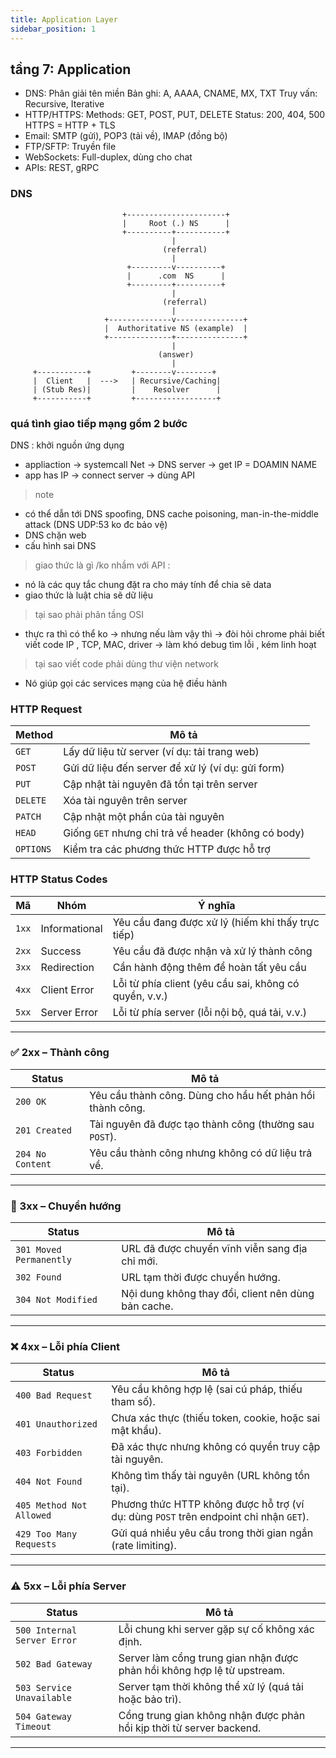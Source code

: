 ```yaml
---
title: Application Layer
sidebar_position: 1
---
```



## tầng 7: Application
  - DNS: Phân giải tên miền
      Bản ghi: A, AAAA, CNAME, MX, TXT
      Truy vấn: Recursive, Iterative
  - HTTP/HTTPS:
      Methods: GET, POST, PUT, DELETE
      Status: 200, 404, 500
      HTTPS = HTTP + TLS
  - Email:
      SMTP (gửi), POP3 (tải về), IMAP (đồng bộ)
  - FTP/SFTP: Truyền file
  - WebSockets: Full-duplex, dùng cho chat
  - APIs: REST, gRPC


### DNS
```
                         +----------------------+
                         |     Root (.) NS      |
                         +----------+-----------+
                                    |
                                  (referral)
                                    |
                          +---------v----------+
                          |      .com  NS      |
                          +---------+----------+
                                    |
                                  (referral)
                                    |
                     +--------------v---------------+
                     |  Authoritative NS (example)  |
                     +--------------+---------------+
                                    |
                                 (answer)
                                    |
     +-----------+         +--------v--------+
     |  Client   |  --->   | Recursive/Caching|
     | (Stub Res)|         |    Resolver      |
     +-----------+         +------------------+
```

### quá tình giao tiếp mạng gồm 2 bước 


DNS : khởi nguồn ứng dụng 
- appliaction -> systemcall Net -> DNS server -> get IP = DOAMIN NAME
- app has IP -> connect server -> dùng  API

> note 
  - có thể dẫn tới DNS spoofing, DNS cache poisoning, man-in-the-middle attack (DNS UDP:53 ko đc bảo vệ)
  - DNS chặn web 
  - cấu hình sai DNS


> giao thức là gì /ko nhầm với API :
  - nó là các quy tắc chung đặt ra cho máy tính để chia sẽ data
  - giao thức là luật chia sẽ dữ liệu


> tại sao phải phân tầng OSI
  - thực ra thì có thể ko -> nhưng nếu làm vậy thì -> đòi hỏi chrome phải biết viết code  IP , TCP, MAC, driver  -> làm khó debug tìm lỗi , kém linh hoạt 




> tại sao viết code phải dùng thư viện network
  - Nó giúp gọi các services mạng của  hệ điều hành 


### HTTP Request
| Method | Mô tả |
|--------|------|
| `GET` | Lấy dữ liệu từ server (ví dụ: tải trang web) |
| `POST` | Gửi dữ liệu đến server để xử lý (ví dụ: gửi form) |
| `PUT` | Cập nhật tài nguyên đã tồn tại trên server |
| `DELETE` | Xóa tài nguyên trên server |
| `PATCH` | Cập nhật một phần của tài nguyên |
| `HEAD` | Giống `GET` nhưng chỉ trả về header (không có body) |
| `OPTIONS` | Kiểm tra các phương thức HTTP được hỗ trợ |

### HTTP Status Codes

| Mã | Nhóm | Ý nghĩa |
|----|------|---------|
| `1xx` | Informational | Yêu cầu đang được xử lý (hiếm khi thấy trực tiếp) |
| `2xx` | Success | Yêu cầu đã được nhận và xử lý thành công |
| `3xx` | Redirection | Cần hành động thêm để hoàn tất yêu cầu |
| `4xx` | Client Error | Lỗi từ phía client (yêu cầu sai, không có quyền, v.v.) |
| `5xx` | Server Error | Lỗi từ phía server (lỗi nội bộ, quá tải, v.v.) |

---


### ✅ 2xx – Thành công

| Status | Mô tả |
|--------|------|
| `200 OK` | Yêu cầu thành công. Dùng cho hầu hết phản hồi thành công. |
| `201 Created` | Tài nguyên đã được tạo thành công (thường sau `POST`). |
| `204 No Content` | Yêu cầu thành công nhưng không có dữ liệu trả về. |

---

### 🔁 3xx – Chuyển hướng

| Status | Mô tả |
|--------|------|
| `301 Moved Permanently` | URL đã được chuyển vĩnh viễn sang địa chỉ mới. |
| `302 Found` | URL tạm thời được chuyển hướng. |
| `304 Not Modified` | Nội dung không thay đổi, client nên dùng bản cache. |

---

### ❌ 4xx – Lỗi phía Client

| Status | Mô tả |
|--------|------|
| `400 Bad Request` | Yêu cầu không hợp lệ (sai cú pháp, thiếu tham số). |
| `401 Unauthorized` | Chưa xác thực (thiếu token, cookie, hoặc sai mật khẩu). |
| `403 Forbidden` | Đã xác thực nhưng không có quyền truy cập tài nguyên. |
| `404 Not Found` | Không tìm thấy tài nguyên (URL không tồn tại). |
| `405 Method Not Allowed` | Phương thức HTTP không được hỗ trợ (ví dụ: dùng `POST` trên endpoint chỉ nhận `GET`). |
| `429 Too Many Requests` | Gửi quá nhiều yêu cầu trong thời gian ngắn (rate limiting). |

---

### ⚠️ 5xx – Lỗi phía Server

| Status | Mô tả |
|--------|------|
| `500 Internal Server Error` | Lỗi chung khi server gặp sự cố không xác định. |
| `502 Bad Gateway` | Server làm cổng trung gian nhận được phản hồi không hợp lệ từ upstream. |
| `503 Service Unavailable` | Server tạm thời không thể xử lý (quá tải hoặc bảo trì). |
| `504 Gateway Timeout` | Cổng trung gian không nhận được phản hồi kịp thời từ server backend. |

---


